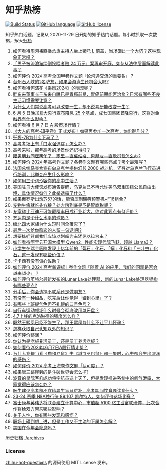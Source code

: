 # 知乎热榜
[![Build Status](https://github.com/ToWeLong/zhihu-hot-questions/workflows/CI/badge.svg)](https://github.com/ToWeLong/zhihu-hot-questions/actions)
[![GitHub language](https://img.shields.io/badge/language-golang-orange.svg)](https://golang.org/)
[![GitHub license](https://img.shields.io/github/license/ToWeLong/zhihu-hot-questions)](https://github.com/ToWeLong/zhihu-hot-questions/blob/main/LICENSE)

知乎热门话题，记录从 2020-11-29 日开始的知乎热门话题。每小时抓取一次数据，按天[归档](./archives)

<!-- BEGIN -->

1. [如何看待周鸿祎直播怂恿主持人坐上哪吒 L 前盖，当场砸出一个大坑？这种现象正常吗？](https://www.zhihu.com/question/658261010)
1. [「男子被流浪猫绊倒投喂者赔 24 万元」案再审开庭，如何从法律层面解读此事？](https://www.zhihu.com/question/658149383)
1. [如何评价 2024 高考全国甲卷作文题「论沟通交流的重要性」？](https://www.zhihu.com/question/658300277)
1. [台州石人峡的2名驴友，如果会游泳生还机会大吗?](https://www.zhihu.com/question/658171841)
1. [如何看待何洁在《乘风2024》的表现呢？](https://www.zhihu.com/question/654672519)
1. [胖东来董事长于东来自曝已是胃癌前期，胃癌前期能否治愈？日常有哪些不良生活习惯需要注意？](https://www.zhihu.com/question/658244440)
1. [为什么人们常说高考可以改变一生，却不说考研能改变一生？](https://www.zhihu.com/question/658088765)
1. [6 月 5 日晚加拿大央行宣布降息 25 个基点，成七国集团首降央行，这将对金融界有什么影响？](https://www.zhihu.com/question/658198569)
1. [如何看待 6 月 7 日 A 股市场行情？](https://www.zhihu.com/question/658296173)
1. [《大人的高考-知乎卷》正式发布！如果再参加一次高考，你能得几分？](https://www.zhihu.com/question/658295422)
1. [歼轰-7B为什么下马了？](https://www.zhihu.com/question/575713361)
1. [高考考场上有「口水强迫症」怎么办？](https://www.zhihu.com/question/658132675)
1. [高考来啦，那年高考的场景你还记得吗？](https://www.zhihu.com/question/657965662)
1. [跟男朋友同居两年了，家里一直催结婚，男朋友一直敷衍我怎么办?](https://www.zhihu.com/question/658210229)
1. [如何评价 2024 年高考作文题？各卷作文题有哪些亮点？哪个最难写？](https://www.zhihu.com/question/658302586)
1. [法国总统马克龙宣布向乌克兰提供幻影 2000 战斗机，还将对乌克兰飞行员进行培训，此举会产生什么影响？](https://www.zhihu.com/question/658301508)
1. [如何用三个词形容你的高中生活？](https://www.zhihu.com/question/658013721)
1. [美国驻乌大使馆发布通告提醒，乌克兰已不再允许美乌双重国籍公民自由出境，具体情况如何？此举透露了什么？](https://www.zhihu.com/question/658134923)
1. [如果俄罗斯出动苏57的话，能否压制瑞典预警机+F16组合？](https://www.zhihu.com/question/658145873)
1. [宠物生病就吃处方粮？处方粮到底是不是智商税呢？](https://www.zhihu.com/question/655479024)
1. [专家称比亚迪不可能颠覆丰田成行业老大，你对此观点有何评价？](https://www.zhihu.com/question/658067019)
1. [齐达内是个什么水平的球员？](https://www.zhihu.com/question/477732106)
1. [缅北四大家族为什么短时间全覆灭了？](https://www.zhihu.com/question/642110371)
1. [最后一次给你暗恋的人留一句话吧!?](https://www.zhihu.com/question/655177155)
1. [想要练好背部我们应该以划船为主还是以拉为主？](https://www.zhihu.com/question/657167228)
1. [如何看待阿里云开源大模型 Qwen2，性能实现代际飞跃，超越 Llama3？](https://www.zhihu.com/question/658307301)
1. [小学生在瑞金医院发现上亿年前的「菊石」化石、「䗴」化石和「三叶虫」化石，这一发现有哪些价值？](https://www.zhihu.com/question/658200447)
1. [卡卡西有没有偏心佐助？](https://www.zhihu.com/question/314577546)
1. [如何评价 2024 高考新课标 I 卷作文题「随着 AI 的应用，我们的问题是否会越来越少」？](https://www.zhihu.com/question/658300291)
1. [如何评价英特尔最新发布的Lunar Lake处理器，新的Lunar Lake处理器架构有哪些亮点?](https://www.zhihu.com/question/658124769)
1. [分手后，你会选择不联系还是做朋友？](https://www.zhihu.com/question/652415765)
1. [有没有一种甜品，吃完后让你觉得「甜到心里」了？](https://www.zhihu.com/question/657329982)
1. [有哪些上班提气色但不扎眼的口号色号？](https://www.zhihu.com/question/656288001)
1. [自行车运动领域什么时候会彻底改用单牙盘？](https://www.zhihu.com/question/655978560)
1. [4.7上线的克洛琳德的强度怎么样？](https://www.zhihu.com/question/658127219)
1. [既然王熙凤已经不能生了，那王熙凤为什么不让平儿怀孕？](https://www.zhihu.com/question/268064229)
1. [怎样获取自己认知以外的知识？](https://www.zhihu.com/question/657652592)
1. [如何评价蔡澜？](https://www.zhihu.com/question/22595871)
1. [你认为是老板养活员工，还是员工养活老板？](https://www.zhihu.com/question/658245972)
1. [如何看待2024年6月7日A股行情走势？](https://www.zhihu.com/question/658200892)
1. [为什么我每当看《猫和老鼠》中《城市乡巴鼠》那一集时，心中都会生出深深的感伤？](https://www.zhihu.com/question/35016409)
1. [如何评价 2024 高考上海卷作文题「认可度」？](https://www.zhihu.com/question/658300281)
1. [如果唐三跳崖到的是斗破世界会怎么样?](https://www.zhihu.com/question/625768189)
1. [波音的星际客机成功将宇航员送上天了，但是发现推进系统中的氦气泄露，大家觉得应该怎么办？](https://www.zhihu.com/question/658209756)
1. [医生建议高考前不宜给考生盲目进补，高考期间饮食要注意什么？](https://www.zhihu.com/question/658204623)
1. [23-24 赛季 NBA独行侠 89:107 凯尔特人，如何评价这场比赛？](https://www.zhihu.com/question/658294520)
1. [富士康与英伟达将联合建立计算中心，市值超 5100 亿工业富联涨停，此次合作将给双方带来哪些影响？](https://www.zhihu.com/question/658237967)
1. [关于人性，你有哪些发现和感悟？](https://www.zhihu.com/question/473818502)
1. [职场上碰到想上进，但是工作又不主动的下属怎么解？](https://www.zhihu.com/question/650972542)
1. [美国在今年会降息吗？](https://www.zhihu.com/question/652285444)

<!-- END -->

历史归档 [./archives](./archives)


### License
[zhihu-hot-questions](https://github.com/towelong/zhihu-hot-questions) 的源码使用 MIT License 发布。